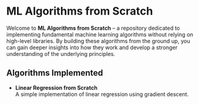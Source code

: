 # ML Algorithms from Scratch

Welcome to **ML Algorithms from Scratch** – a repository dedicated to implementing fundamental machine learning algorithms without relying on high-level libraries. By building these algorithms from the ground up, you can gain deeper insights into how they work and develop a stronger understanding of the underlying principles.

## Algorithms Implemented

- **Linear Regression from Scratch**  
  A simple implementation of linear regression using gradient descent.
